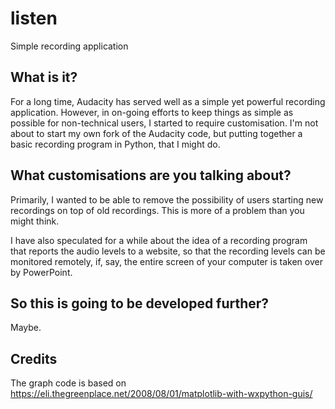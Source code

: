 # listen

Simple recording application

## What is it?

For a long time, Audacity has served well as a simple yet powerful recording application. However, in on-going efforts to keep things as simple as possible for non-technical users, I started to require customisation. I'm not about to start my own fork of the Audacity code, but putting together a basic recording program in Python, that I might do.

## What customisations are you talking about?

Primarily, I wanted to be able to remove the possibility of users starting new recordings on top of old recordings. This is more of a problem than you might think.

I have also speculated for a while about the idea of a recording program that reports the audio levels to a website, so that the recording levels can be monitored remotely, if, say, the entire screen of your computer is taken over by PowerPoint.

## So this is going to be developed further?

Maybe.

## Credits
The graph code is based on https://eli.thegreenplace.net/2008/08/01/matplotlib-with-wxpython-guis/
